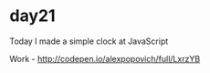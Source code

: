 # day21
Today I made a simple clock at JavaScript

Work - http://codepen.io/alexpopovich/full/LxrzYB
